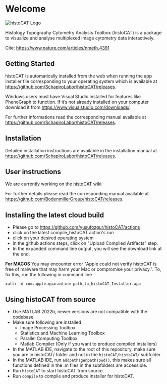 # Welcome

![histoCAT Logo ](histoCAT.png)

Histology Topography Cytometry Analysis Toolbox (histoCAT) is a package to visualize and analyse multiplexed image cytometry data interactively.

Cite: <https://www.nature.com/articles/nmeth.4391>

## Getting Started 

histoCAT is automatically installed from the web when running the app installer file corresponding to your operating system which is available at <https://github.com/SchapiroLabor/histoCAT/releases>. 

Windows users must have Visual Studio installed for features like PhenoGraph to function. If it’s not already installed on your computer download it from <https://www.visualstudio.com/downloads/>.

For further informations read the corresponding manual available at <https://github.com/SchapiroLabor/histoCAT/releases>.

## Installation

Detailed installation instructions are available in the installation manual at <https://github.com/SchapiroLabor/histoCAT/releases>.

## User instructions

We are currently working on the [histoCAT wiki](https://github.com/SchapiroLabor/histoCAT/wiki)

For further details please read the corresponding manual available at <https://github.com/BodenmillerGroup/histoCAT/releases>.

## Installing the latest cloud build

- Please go to https://github.com/yusufozgur/histoCAT/actions
- click on the latest compile_histoCAT action's run
- click on your desired operating system
- in the github actions steps, click on "Upload Compiled Artifacts" step.
- In the expanded command line output, you will see the download link at the end.

**For MACOS**
You may encounter error "Apple could not verify histoCAT is free of malware that may harm your Mac or compromise your privacy.". To, fix this, run the following in command line
```
xattr -d com.apple.quarantine path_to_histoCAT_Installer.app
```

## Using histoCAT from source

- Use MATLAB 2022b, newer versions are not compatible with the codebase.
- Make sure following are installed
    - Image Processing Toolbox
    - Statistics and Machine Learning Toolbox
    - Parallel Computing Toolbox
    - Matlab Compiler (Only if you want to produce compiled installers)
- In the MATLAB IDE, navigate to the root of this repository, make sure you are in histoCAT/ folder and not in the `histoCAT/histoCAT/` subfolder
- In the MATLAB IDE, run `addpath(genpath(pwd))`, this makes sure all functions defined in the .m files in the subfolders are accessible.
- Run `histoCAT` to start histoCAT from source.
- Run `compile` to compile and produce installer for histoCAT.
